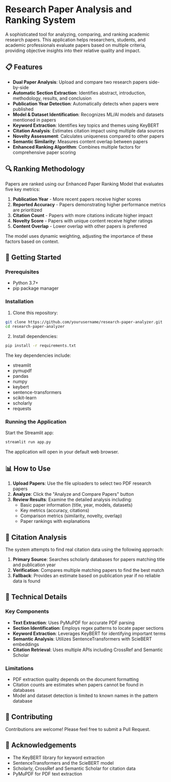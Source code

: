 # Research Paper Analysis and Ranking System

A sophisticated tool for analyzing, comparing, and ranking academic research papers. This application helps researchers, students, and academic professionals evaluate papers based on multiple criteria, providing objective insights into their relative quality and impact.

## 📋 Features

- **Dual Paper Analysis**: Upload and compare two research papers side-by-side
- **Automatic Section Extraction**: Identifies abstract, introduction, methodology, results, and conclusion
- **Publication Year Detection**: Automatically detects when papers were published
- **Model & Dataset Identification**: Recognizes ML/AI models and datasets mentioned in papers
- **Keyword Extraction**: Identifies key topics and themes using KeyBERT
- **Citation Analysis**: Estimates citation impact using multiple data sources
- **Novelty Assessment**: Calculates uniqueness compared to other papers
- **Semantic Similarity**: Measures content overlap between papers
- **Enhanced Ranking Algorithm**: Combines multiple factors for comprehensive paper scoring

## 🔍 Ranking Methodology

Papers are ranked using our Enhanced Paper Ranking Model that evaluates five key metrics:

1. **Publication Year** - More recent papers receive higher scores
2. **Reported Accuracy** - Papers demonstrating higher performance metrics are prioritized 
3. **Citation Count** - Papers with more citations indicate higher impact
4. **Novelty Score** - Papers with unique content receive higher ratings
5. **Content Overlap** - Lower overlap with other papers is preferred

The model uses dynamic weighting, adjusting the importance of these factors based on context.

## 🚀 Getting Started

### Prerequisites

- Python 3.7+
- pip package manager

### Installation

1. Clone this repository:
```bash
git clone https://github.com/yourusername/research-paper-analyzer.git
cd research-paper-analyzer
```

2. Install dependencies:
```bash
pip install -r requirements.txt
```

The key dependencies include:
- streamlit
- pymupdf
- pandas
- numpy
- keybert
- sentence-transformers
- scikit-learn
- scholarly
- requests

### Running the Application

Start the Streamlit app:
```bash
streamlit run app.py
```

The application will open in your default web browser.

## 📊 How to Use

1. **Upload Papers**: Use the file uploaders to select two PDF research papers
2. **Analyze**: Click the "Analyze and Compare Papers" button
3. **Review Results**: Examine the detailed analysis including:
   - Basic paper information (title, year, models, datasets)
   - Key metrics (accuracy, citations)
   - Comparison metrics (similarity, novelty, overlap)
   - Paper rankings with explanations

## 📝 Citation Analysis

The system attempts to find real citation data using the following approach:

1. **Primary Source**: Searches scholarly databases for papers matching title and publication year
2. **Verification**: Compares multiple matching papers to find the best match
3. **Fallback**: Provides an estimate based on publication year if no reliable data is found

## 🧪 Technical Details

### Key Components

- **Text Extraction**: Uses PyMuPDF for accurate PDF parsing
- **Section Identification**: Employs regex patterns to locate paper sections
- **Keyword Extraction**: Leverages KeyBERT for identifying important terms
- **Semantic Analysis**: Utilizes SentenceTransformers with ScieBERT embeddings
- **Citation Retrieval**: Uses multiple APIs including CrossRef and Semantic Scholar

### Limitations

- PDF extraction quality depends on the document formatting
- Citation counts are estimates when papers cannot be found in databases
- Model and dataset detection is limited to known names in the pattern database

## 🤝 Contributing

Contributions are welcome! Please feel free to submit a Pull Request.

## 🙏 Acknowledgements

- The KeyBERT library for keyword extraction
- SentenceTransformers and the ScieBERT model
- Scholarly, CrossRef and Semantic Scholar for citation data
- PyMuPDF for PDF text extraction
